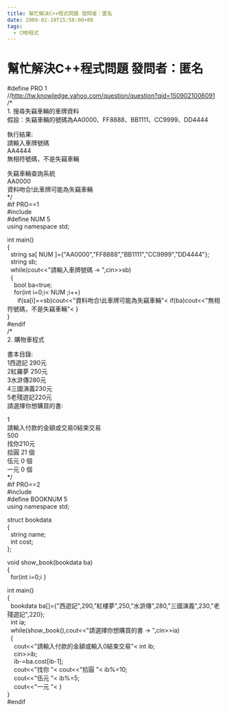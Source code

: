 ```yaml
---
title: 幫忙解決C++程式問題 發問者：匿名
date: 2009-02-10T15:58:00+08
tags:
  - CMD程式
---
```

# 幫忙解決C++程式問題 發問者：匿名

#define PRO 1  
//http://tw.knowledge.yahoo.com/question/question?qid=1509021006091  
/\*  
1\. 搜尋失竊車輛的車牌資料  
假設：失竊車輛的號碼為AA0000、FF8888、BB1111、CC9999、DD4444  
  
執行結果:  
請輸入車牌號碼  
AA4444  
無相符號碼，不是失竊車輛  
  
失竊車輛查詢系統  
AA0000  
資料吻合!此車牌可能為失竊車輛  
\*/  
#if PRO==1  
#include  
#define NUM 5  
using namespace std;  
  
int main()  
{  
  string sa\[ NUM \]={"AA0000","FF8888","BB1111","CC9999","DD4444"};  
  string sb;  
  while(cout<<"請輸入車牌號碼 -> ",cin>>sb)  
  {  
    bool ba=true;  
    for(int i=0;i< NUM ;i++)  
      if(sa\[i\]==sb)cout<<"資料吻合!此車牌可能為失竊車輛"< if(ba)cout<<"無相符號碼，不是失竊車輛"< }  
}  
#endif  
/\*    
2\. 購物車程式  
  
書本目錄:  
1西遊記 290元  
2紅羅夢 250元  
3水滸傳280元  
4三國演義230元  
5老殘遊記220元  
請選擇你想購買的書:  
  
1  
請輸入付款的金額或交易0結束交易  
500  
找你210元  
拾圓 21 個  
伍元 0 個  
一元 0 個  
\*/  
#if PRO==2  
#include  
#define BOOKNUM 5  
using namespace std;  
  
struct bookdata  
{  
  string name;  
  int cost;  
};  
  
void show\_book(bookdata ba)  
{  
  for(int i=0;i }  
  
int main()  
{  
  bookdata ba\[\]={"西遊記",290,"紅樓夢",250,"水滸傳",280,"三國演義",230,"老殘遊記",220};  
  int ia;  
  while(show\_book(),cout<<"請選擇你想購買的書 -> ",cin>>ia)  
  {  
    cout<<"請輸入付款的金額或輸入0結束交易"< int ib;  
    cin>>ib;  
    ib-=ba.cost\[ib-1\];  
    cout<<"找你 "< cout<<"拾圓 "< ib%=10;  
    cout<<"伍元 "< ib%=5;  
    cout<<"一元 "< }  
}  
#endif